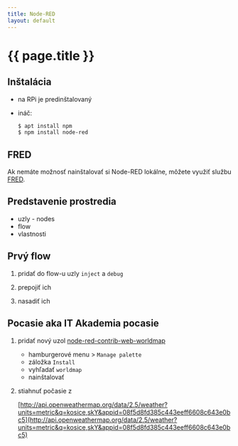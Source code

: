 ```yaml
---
title: Node-RED
layout: default
---
```


# {{ page.title }}

## Inštalácia

* na RPi je predinštalovaný
* ináč:

  ```bash
  $ apt install npm
  $ npm install node-red
  ```

## FRED

Ak nemáte možnosť nainštalovať si Node-RED lokálne, môžete využiť službu [FRED](https://fred.sensetecnic.com).


## Predstavenie prostredia

* uzly - nodes
* flow
* vlastnosti


## Prvý flow

1. pridať do flow-u uzly `inject` a `debug`

2. prepojiť ich

3. nasadiť ich


## Pocasie aka IT Akademia pocasie

1. pridať nový uzol [node-red-contrib-web-worldmap](https://flows.nodered.org/node/node-red-contrib-web-worldmap)

    * hamburgerové menu > `Manage palette`
    * záložka `Install`
    * vyhľadať `worldmap`
    * nainštalovať

2. stiahnuť počasie z 

    [http://api.openweathermap.org/data/2.5/weather?units=metric&q=kosice,skY&appid=08f5d8fd385c443eeff6608c643e0bc5](http://api.openweathermap.org/data/2.5/weather?units=metric&q=kosice,skY&appid=08f5d8fd385c443eeff6608c643e0bc5)
